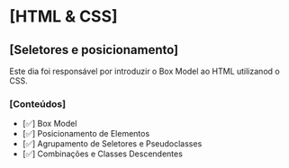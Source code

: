 # [HTML & CSS]

## [Seletores e posicionamento]

Este dia foi responsável por introduzir o Box Model ao HTML utilizanod o CSS.

### [Conteúdos]

- [:white_check_mark:] Box Model
- [:white_check_mark:] Posicionamento de Elementos
- [:white_check_mark:] Agrupamento de Seletores e Pseudoclasses
- [:white_check_mark:] Combinações e Classes Descendentes
